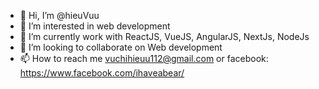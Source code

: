 - 👋 Hi, I’m @hieuVuu
- 👀 I’m interested in web development
- 🌱 I’m currently work with ReactJS, VueJS, AngularJS, NextJs, NodeJs 
- 💞️ I’m looking to collaborate on Web development
- 📫 How to reach me vuchihieuu112@gmail.com or facebook: https://www.facebook.com/ihaveabear/

<!---
hieuVuu/hieuVuu is a ✨ special ✨ repository because its `README.md` (this file) appears on your GitHub profile.
You can click the Preview link to take a look at your changes.
--->
